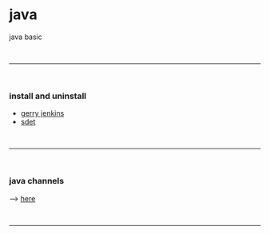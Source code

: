 # java
java basic




&nbsp;

---

&nbsp;





### install and uninstall

* [gerry jenkins](https://www.youtube.com/watch?v=MjcBz2JhhQ4)
* [sdet](https://www.youtube.com/watch?v=UXreD6NCC3g)




&nbsp;

---

&nbsp;





### java channels

--> [here](https://github.com/chrisdevsandapps/chris-webdev-notes/blob/master/java-channels.md)




&nbsp;

---

&nbsp;


